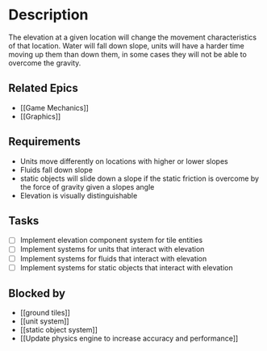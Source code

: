 # Description

The elevation at a given location will change the movement characteristics of that location. Water will fall down slope, units will have a harder time moving up them than down them, in some cases they will not be able to overcome the gravity.

## Related Epics
- [[Game Mechanics]]
- [[Graphics]]
## Requirements

- Units move differently on locations with higher or lower slopes
- Fluids fall down slope
- static objects will slide down a slope if the static friction is overcome by the force of gravity given a slopes angle
- Elevation is visually distinguishable 

## Tasks 

- [ ] Implement elevation component system for tile entities
- [ ] Implement systems for units that interact with elevation
- [ ] Implement systems for fluids that interact with elevation
- [ ] Implement systems for static objects that interact with elevation

## Blocked by 

- [[ground tiles]]
- [[unit system]]
- [[static object system]]
- [[Update physics engine to increase accuracy and performance]]
